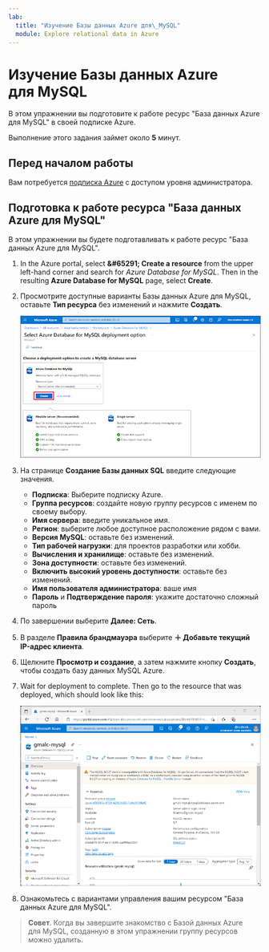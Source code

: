 ```yaml
---
lab:
  title: "Изучение Базы данных Azure для\_MySQL"
  module: Explore relational data in Azure
---
```


# <a name="explore-azure-database-for-mysql"></a>Изучение Базы данных Azure для MySQL

В этом упражнении вы подготовите к работе ресурс "База данных Azure для MySQL" в своей подписке Azure.

Выполнение этого задания займет около **5** минут.

## <a name="before-you-start"></a>Перед началом работы

Вам потребуется [подписка Azure](https://azure.microsoft.com/free) с доступом уровня администратора.

## <a name="provision-an-azure-database-for-mysql-resource"></a>Подготовка к работе ресурса "База данных Azure для MySQL"

В этом упражнении вы будете подготавливать к работе ресурс "База данных Azure для MySQL".

1. In the Azure portal, select <bpt id="p1">**</bpt>&amp;#65291; Create a resource<ept id="p1">**</ept> from the upper left-hand corner and search for <bpt id="p2">*</bpt>Azure Database for MySQL<ept id="p2">*</ept>. Then in the resulting <bpt id="p1">**</bpt>Azure Database for MySQL<ept id="p1">**</ept> page, select <bpt id="p2">**</bpt>Create<ept id="p2">**</ept>.

1. Просмотрите доступные варианты Базы данных Azure для MySQL, оставьте **Тип ресурса** без изменений и нажмите **Создать**.

    ![Снимок экрана вариантов развертывания Базы данных Azure для MySQL.](images/mysql-options.png)

1. На странице **Создание Базы данных SQL** введите следующие значения.
    - **Подписка**: Выберите подписку Azure.
    - **Группа ресурсов**: создайте новую группу ресурсов с именем по своему выбору.
    - **Имя сервера**: введите уникальное имя.
    - **Регион**: выберите любое доступное расположение рядом с вами.
    - **Версия MySQL**: оставьте без изменений.
    - **Тип рабочей нагрузки**: для проектов разработки или хобби.
    - **Вычисления и хранилище**: оставьте без изменений.
    - **Зона доступности**: оставьте без изменений.
    - **Включить высокий уровень доступности**: оставьте без изменений.
    - **Имя пользователя администратора**: ваше имя
    - **Пароль** и **Подтверждение пароля**: укажите достаточно сложный пароль

1. По завершении выберите **Далее: Сеть**.

1. В разделе **Правила брандмауэра** выберите **&#65291; Добавьте текущий IP-адрес клиента**.

1. Щелкните **Просмотр и создание**, а затем нажмите кнопку **Создать**, чтобы создать базу данных MySQL Azure.

1. Wait for deployment to complete. Then go to the resource that was deployed, which should look like this:

    ![Снимок экрана портала Azure со страницей Базы данных Azure для MySQL.](images/mysql-portal.png)

1. Ознакомьтесь с вариантами управления вашим ресурсом "База данных Azure для MySQL".

> **Совет**. Когда вы завершите знакомство с Базой данных Azure для MySQL, созданную в этом упражнении группу ресурсов можно удалить.
